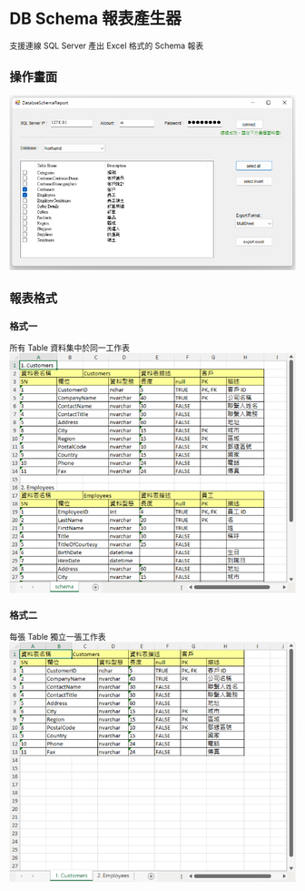 # DB Schema 報表產生器
支援連線 SQL Server 產出 Excel 格式的 Schema 報表

## 操作畫面
![image](https://github.com/PinXian53/DatabseSchemaReport/blob/main/image/UI.png)

## 報表格式
### 格式一
所有 Table 資料集中於同一工作表
![image](https://github.com/PinXian53/DatabseSchemaReport/blob/main/image/Report-1.png)
### 格式二
每張 Table 獨立一張工作表
![image](https://github.com/PinXian53/DatabseSchemaReport/blob/main/image/Report-2.png)